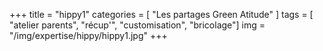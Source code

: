 +++
title = "hippy1"
categories = [ "Les partages Green Atitude" ]
tags = [ "atelier parents", "récup'", "customisation", "bricolage"]
img = "/img/expertise/hippy/hippy1.jpg"
+++